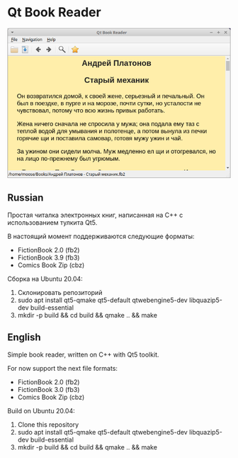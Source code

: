 # Qt Book Reader #

![Screenshot](./screenshot.png)

## Russian ##
Простая читалка электронных книг, написанная на C++ с использованием тулкита Qt5.

В настоящий момент поддерживаются следующие форматы:
* FictionBook 2.0 (fb2)
* FictionBook 3.9 (fb3)
* Comics Book Zip (cbz)

Сборка на Ubuntu 20.04:
1. Склонировать репозиторий
2. sudo apt install qt5-qmake qt5-default qtwebengine5-dev libquazip5-dev build-essential
3. mkdir -p build && cd build && qmake .. && make

## English ##
Simple book reader, written on C++ with Qt5 toolkit.

For now support the next file formats:
* FictionBook 2.0 (fb2)
* FictionBook 3.0 (fb3)
* Comics Book Zip (cbz)

Build on Ubuntu 20.04:
1. Clone this repository
2. sudo apt install qt5-qmake qt5-default qtwebengine5-dev libquazip5-dev build-essential
3. mkdir -p build && cd build && qmake .. && make

